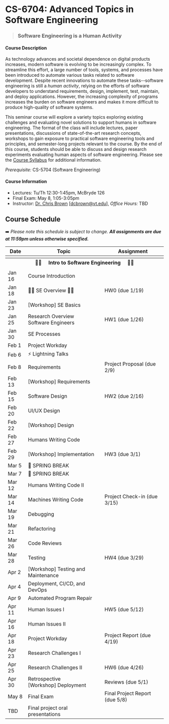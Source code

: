 # CS-6704: Advanced Topics in Software Engineering

>### **Software Engineering is a Human Activity**

#### Course Description

As technology advances and societal dependence on digital products increases, modern software is evolving to be increasingly complex. To streamline this effort, a large number of tools, systems, and processes have been introduced to automate various tasks related to software development. Despite recent innovations to automate these tasks--software engineering is still a *human activity*, relying on the efforts of software developers to understand requirements, design, implement, test, maintain, and deploy applications. However, the increasing complexity of programs increases the burden on software engineers and makes it more difficult to produce high-quality of software systems.

This seminar course will explore a variety topics exploring existing challenges and evaluating novel solutions to support humans in software engineering. The format of the class will include lectures, paper presentations, discussions of state-of-the-art research concepts, workshops to gain exposure to practical software engineering tools and principles, and semester-long projects relevant to the course. By the end of this course, students should be able to discuss and design research experiments evaluating human aspects of software engineering. Please see the [Course Syllabus](https://docs.google.com/document/d/1DygLUXjBNYroBB0ds7M_YL7r_YTZWdcwyX5CCAjq_10/edit?usp=sharing) for additional information.

*Prerequisite:* CS-5704 (Software Engineering)

#### Course Information

* Lectures: Tu/Th 12:30-1:45pm, McBryde 126
* Final Exam: May 8, 1:05-3:05pm
* Instructor: [Dr. Chris Brown](https://chbrown13.github.io/) [dcbrown@vt.edu], *Office Hours:* TBD


## Course Schedule

➡️ _Please note this schedule is subject to change. **All assignments are due at 11:59pm unless otherwise specified.**_

| Date     | Topic                            |  Assignment       |
|----------|----------------------------------|------------------  |
| <tr><th colspan=3> 👨‍💻 &nbsp;&nbsp;&nbsp; Intro to Software Engineering &nbsp;&nbsp;&nbsp; 👩‍💻 </th></tr> |
| Jan 16 | Course Introduction |  |
| Jan 18 | 👨‍💻 SE Overview 👩‍💻 | HW0 (due 1/19) |
| Jan 23 | [Workshop] SE Basics | |
| Jan 25 | Research Overview <br/>Software Engineers | HW1 (due 1/26) |
| Jan 30 | SE Processes | |
| Feb 1  | Project Workday | |
| Feb 6  | ⚡ Lightning Talks | |
| Feb 8  | Requirements |  Project Proposal (due 2/9) |
| Feb 13 | [Workshop] Requirements | |
| Feb 15 | Software Design | HW2 (due 2/16) |
| Feb 20 | UI/UX Design | |
| Feb 22 | [Workshop] Design | |
| Feb 27 | Humans Writing Code | |
| Feb 29 | [Workshop] Implementation | HW3 (due 3/1) |
| Mar 5  | 🌻 SPRING BREAK | |
| Mar 7  | 🌄 SPRING BREAK | |
| Mar 12 | Humans Writing Code II | |
| Mar 14 | Machines Writing Code | Project Check-in (due 3/15) |
| Mar 19 | Debugging | |
| Mar 21 | Refactoring |  |
| Mar 26 | Code Reviews | |
| Mar 28 | Testing | HW4 (due 3/29) |
| Apr 2  | [Workshop] Testing and Maintenance | |
| Apr 4  | Deployment, CI/CD, and DevOps | |
| Apr 9  | Automated Program Repair | |
| Apr 11 | Human Issues I | HW5 (due 5/12) |
| Apr 16 | Human Issues II | |
| Apr 18 | Project Workday | Project Report (due 4/19) |
| Apr 23 | Research Challenges I | |
| Apr 25 | Research Challenges II | HW6 (due 4/26) |
| Apr 30 | Retrospective <br/> [Workshop] Deployment | Reviews (due 5/1) |
| May 8  | Final Exam | Final Project Report (due 5/8) |
| TBD    | Final project oral presentations | |


